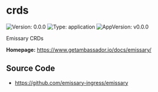 # crds

![Version: 0.0.0](https://img.shields.io/badge/Version-0.0.0-informational?style=flat-square) ![Type: application](https://img.shields.io/badge/Type-application-informational?style=flat-square) ![AppVersion: v0.0.0](https://img.shields.io/badge/AppVersion-v0.0.0-informational?style=flat-square)

Emissary CRDs

**Homepage:** <https://www.getambassador.io/docs/emissary/>

## Source Code

* <https://github.com/emissary-ingress/emissary>

